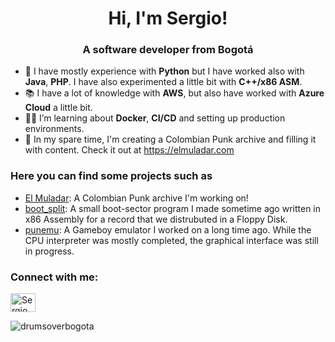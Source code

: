 <h1 align="center">Hi, I'm Sergio!</h1>
<h3 align="center">A software developer from Bogotá</h3>

- 🌱 I have mostly experience with **Python** but I have worked also with **Java**, **PHP**. I have also experimented a little bit with **C++/x86 ASM**.
- 📚 I have a lot of knowledge with **AWS**, but also have worked with **Azure Cloud** a little bit.
- 👨‍💻 I’m learning about **Docker**, **CI/CD** and setting up production environments.
- 🎸 In my spare time, I'm creating a Colombian Punk archive and filling it with content. Check it out at https://elmuladar.com

<h3>Here you can find some projects such as</h3>

- <a href="https://github.com/drumsoverbogota/archivodjango">El Muladar</a>: A Colombian Punk archive I'm working on!
- <a href="https://github.com/drumsoverbogota/boot_split">boot_split</a>: A small boot-sector program I made sometime ago written in x86 Assembly for a record that we distrubuted in a Floppy Disk.
- <a href="https://github.com/drumsoverbogota/punemu">punemu</a>: A Gameboy emulator I worked on a long time ago. While the CPU interpreter was mostly completed, the graphical interface was still in progress.
  
<h3>Connect with me:</h3>
<p>
<a href="https://www.linkedin.com/in/sergiomanceranom/" target="blank"><img align="center" src="https://raw.githubusercontent.com/rahuldkjain/github-profile-readme-generator/master/src/images/icons/Social/linked-in-alt.svg" alt="Sergio Mancera" height="30" width="40" /></a>


<p><img align="center" src="https://github-readme-stats.vercel.app/api/top-langs?username=drumsoverbogota&show_icons=true&locale=en&layout=compact" alt="drumsoverbogota" /></p>
